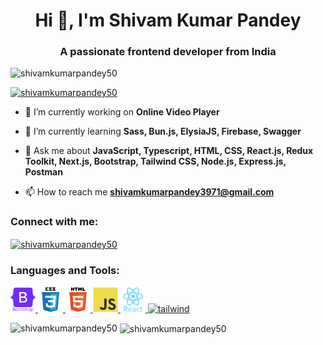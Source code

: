 <h1 align="center">Hi 👋, I'm Shivam Kumar Pandey</h1>
<h3 align="center">A passionate frontend developer from India</h3>

<p align="left"> <img src="https://komarev.com/ghpvc/?username=shivamkumarpandey50&label=Profile%20views&color=0e75b6&style=flat" alt="shivamkumarpandey50" /> </p>

<p align="left"> <a href="https://github.com/ryo-ma/github-profile-trophy"><img src="https://github-profile-trophy.vercel.app/?username=shivamkumarpandey50" alt="shivamkumarpandey50" /></a> </p>

- 🔭 I’m currently working on **Online Video Player**

- 🌱 I’m currently learning **Sass, Bun.js, ElysiaJS, Firebase, Swagger**

- 💬 Ask me about **JavaScript, Typescript, HTML, CSS, React.js, Redux Toolkit, Next.js, Bootstrap, Tailwind CSS, Node.js, Express.js, Postman**

- 📫 How to reach me **shivamkumarpandey3971@gmail.com**



<h3 align="left">Connect with me:</h3>
<p align="left">
<a href="https://linkedin.com/in/shivamkumarpandey50" target="blank"><img align="center" src="https://raw.githubusercontent.com/rahuldkjain/github-profile-readme-generator/master/src/images/icons/Social/linked-in-alt.svg" alt="shivamkumarpandey50" height="30" width="40" /></a>
</p>

<h3 align="left">Languages and Tools:</h3>
<p align="left"> <a href="https://getbootstrap.com" target="_blank" rel="noreferrer"> <img src="https://raw.githubusercontent.com/devicons/devicon/master/icons/bootstrap/bootstrap-plain-wordmark.svg" alt="bootstrap" width="40" height="40"/> </a> <a href="https://www.w3schools.com/css/" target="_blank" rel="noreferrer"> <img src="https://raw.githubusercontent.com/devicons/devicon/master/icons/css3/css3-original-wordmark.svg" alt="css3" width="40" height="40"/> </a> <a href="https://www.w3.org/html/" target="_blank" rel="noreferrer"> <img src="https://raw.githubusercontent.com/devicons/devicon/master/icons/html5/html5-original-wordmark.svg" alt="html5" width="40" height="40"/> </a> <a href="https://developer.mozilla.org/en-US/docs/Web/JavaScript" target="_blank" rel="noreferrer"> <img src="https://raw.githubusercontent.com/devicons/devicon/master/icons/javascript/javascript-original.svg" alt="javascript" width="40" height="40"/> </a> <a href="https://reactjs.org/" target="_blank" rel="noreferrer"> <img src="https://raw.githubusercontent.com/devicons/devicon/master/icons/react/react-original-wordmark.svg" alt="react" width="40" height="40"/> </a> <a href="https://tailwindcss.com/" target="_blank" rel="noreferrer"> <img src="https://www.vectorlogo.zone/logos/tailwindcss/tailwindcss-icon.svg" alt="tailwind" width="40" height="40"/> </a> </p>

<p><img align="left" src="https://github-readme-stats.vercel.app/api/top-langs?username=shivamkumarpandey50&show_icons=true&locale=en&layout=compact" alt="shivamkumarpandey50" /></p>

<p>&nbsp;<img align="center" src="https://github-readme-stats.vercel.app/api?username=shivamkumarpandey50&show_icons=true&locale=en" alt="shivamkumarpandey50" /></p>
